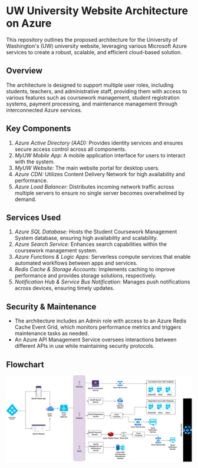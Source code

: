 # UW University Website Architecture on Azure

This repository outlines the proposed architecture for the University of Washington's (UW) university website, leveraging various Microsoft Azure services to create a robust, scalable, and efficient cloud-based solution.

## Overview

The architecture is designed to support multiple user roles, including students, teachers, and administrative staff, providing them with access to various features such as coursework management, student registration systems, payment processing, and maintenance management through interconnected Azure services.

## Key Components

1. *Azure Active Directory (AAD):* Provides identity services and ensures secure access control across all components.
2. *MyUW Mobile App:* A mobile application interface for users to interact with the system.
3. *MyUW Website:* The main website portal for desktop users.
4. *Azure CDN:* Utilizes Content Delivery Network for high availability and performance.
5. *Azure Load Balancer:* Distributes incoming network traffic across multiple servers to ensure no single server becomes overwhelmed by demand.

## Services Used

1. *Azure SQL Database:* Hosts the Student Coursework Management System database, ensuring high availability and scalability.
2. *Azure Search Service:* Enhances search capabilities within the coursework management system.
3. *Azure Functions & Logic Apps:* Serverless compute services that enable automated workflows between apps and services.
4. *Redis Cache & Storage Accounts:* Implements caching to improve performance and provides storage solutions, respectively.
5. *Notification Hub & Service Bus Notification:* Manages push notifications across devices, ensuring timely updates.

## Security & Maintenance

- The architecture includes an Admin role with access to an Azure Redis Cache Event Grid, which monitors performance metrics and triggers maintenance tasks as needed.
- An Azure API Management Service oversees interactions between different APIs in use while maintaining security protocols.

## Flowchart 

![](Flowchart.png)
